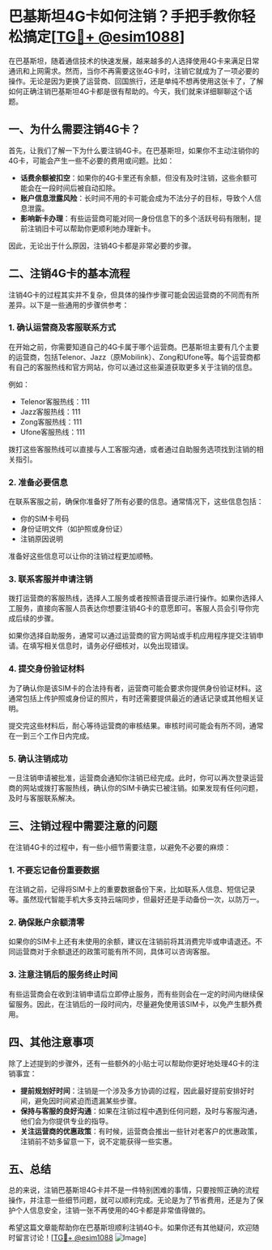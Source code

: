 # 巴基斯坦4G卡如何注销？手把手教你轻松搞定[[TG💪+ @esim1088](https://t.me/s/esim1088)]

在巴基斯坦，随着通信技术的快速发展，越来越多的人选择使用4G卡来满足日常通讯和上网需求。然而，当你不再需要这张4G卡时，注销它就成为了一项必要的操作。无论是因为更换了运营商、回国旅行，还是单纯不想再使用这张卡了，了解如何正确注销巴基斯坦4G卡都是很有帮助的。今天，我们就来详细聊聊这个话题。

## 一、为什么需要注销4G卡？

首先，让我们了解一下为什么要注销4G卡。在巴基斯坦，如果你不主动注销你的4G卡，可能会产生一些不必要的费用或问题。比如：

- **话费余额被扣空**：如果你的4G卡里还有余额，但没有及时注销，这些余额可能会在一段时间后被自动扣除。
- **账户信息泄露风险**：长时间不用的卡可能会成为不法分子的目标，导致个人信息泄露。
- **影响新卡办理**：有些运营商可能对同一身份信息下的多个活跃号码有限制，提前注销旧卡可以帮助你更顺利地办理新卡。

因此，无论出于什么原因，注销4G卡都是非常必要的步骤。

## 二、注销4G卡的基本流程

注销4G卡的过程其实并不复杂，但具体的操作步骤可能会因运营商的不同而有所差异。以下是一些通用的步骤供参考：

### 1. 确认运营商及客服联系方式

在开始之前，你需要知道自己的4G卡属于哪个运营商。巴基斯坦主要有几个主要的运营商，包括Telenor、Jazz（原Mobilink）、Zong和Ufone等。每个运营商都有自己的客服热线和官方网站，你可以通过这些渠道获取更多关于注销的信息。

例如：
- Telenor客服热线：111
- Jazz客服热线：111
- Zong客服热线：111
- Ufone客服热线：111

拨打这些客服热线可以直接与人工客服沟通，或者通过自助服务选项找到注销的相关指引。

### 2. 准备必要信息

在联系客服之前，确保你准备好了所有必要的信息。通常情况下，这些信息包括：
- 你的SIM卡号码
- 身份证明文件（如护照或身份证）
- 注销原因说明

准备好这些信息可以让你的注销过程更加顺畅。

### 3. 联系客服并申请注销

拨打运营商的客服热线，选择人工服务或者按照语音提示进行操作。如果你选择人工服务，直接向客服人员表达你想要注销4G卡的意愿即可。客服人员会引导你完成后续的步骤。

如果你选择自助服务，通常可以通过运营商的官方网站或手机应用程序提交注销申请。在填写相关信息时，请务必仔细核对，以免出现错误。

### 4. 提交身份验证材料

为了确认你是该SIM卡的合法持有者，运营商可能会要求你提供身份验证材料。这通常包括上传护照或身份证的照片，有时还需要提供最近的通话记录或其他相关证明。

提交完这些材料后，耐心等待运营商的审核结果。审核时间可能会有所不同，通常在一到三个工作日内完成。

### 5. 确认注销成功

一旦注销申请被批准，运营商会通知你注销已经完成。此时，你可以再次登录运营商的网站或拨打客服热线，确认你的SIM卡确实已被注销。如果发现有任何问题，及时与客服联系解决。

## 三、注销过程中需要注意的问题

在注销4G卡的过程中，有一些小细节需要注意，以避免不必要的麻烦：

### 1. 不要忘记备份重要数据

在注销之前，记得将SIM卡上的重要数据备份下来，比如联系人信息、短信记录等。虽然现代智能手机大多支持云端同步，但最好还是手动备份一次，以防万一。

### 2. 确保账户余额清零

如果你的SIM卡上还有未使用的余额，建议在注销前将其消费完毕或申请退还。不同运营商对于余额退还的政策可能有所不同，具体可以咨询客服。

### 3. 注意注销后的服务终止时间

有些运营商会在收到注销申请后立即停止服务，而有些则会在一定的时间内继续保留服务。因此，在注销后的一段时间内，尽量避免使用该SIM卡，以免产生额外费用。

## 四、其他注意事项

除了上述提到的步骤外，还有一些额外的小贴士可以帮助你更好地处理4G卡的注销事宜：

- **提前规划好时间**：注销是一个涉及多方协调的过程，因此最好提前安排好时间，避免因时间紧迫而遗漏某些步骤。
- **保持与客服的良好沟通**：如果在注销过程中遇到任何问题，及时与客服沟通，他们会为你提供专业的指导。
- **关注运营商的优惠政策**：有时候，运营商会推出一些针对老客户的优惠政策，注销前不妨多留意一下，说不定能获得一些实惠。

## 五、总结

总的来说，注销巴基斯坦4G卡并不是一件特别困难的事情，只要按照正确的流程操作，并注意一些细节问题，就可以顺利完成。无论是为了节省费用，还是为了保护个人信息安全，注销一张不再使用的4G卡都是非常值得做的。

希望这篇文章能帮助你在巴基斯坦顺利注销4G卡。如果你还有其他疑问，欢迎随时留言讨论！[[TG💪+ @esim1088](https://t.me/s/esim1088) ![Image](https://i.postimg.cc/4NQfJmqS/Snipaste-2025-05-13-00-14-12.png)]